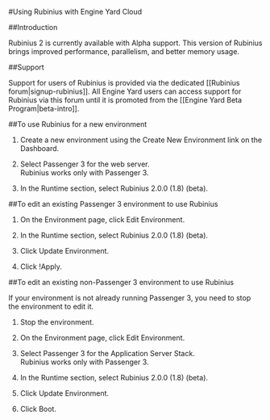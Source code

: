 #Using Rubinius with Engine Yard Cloud

##Introduction

Rubinius 2 is currently available with Alpha support. This version of Rubinius brings improved performance, parallelism, and better memory usage.

##Support

Support for users of Rubinius is provided via the dedicated [[Rubinius forum|signup-rubinius]]. All Engine Yard users can access support for Rubinius via this forum until it is promoted from the [[Engine Yard Beta Program|beta-intro]].

##To use Rubinius for a new environment

1. Create a new environment using the Create New Environment link on the Dashboard. 

2. Select Passenger 3 for the web server.  
    Rubinius works only with Passenger 3.
  
3. In the Runtime section, select Rubinius 2.0.0 (1.8) (beta).  

##To edit an existing Passenger 3 environment to use Rubinius 

1. On the Environment page, click Edit Environment.  

2. In the Runtime section, select Rubinius 2.0.0 (1.8) (beta).

3. Click Update Environment.

4. Click !Apply.

##To edit an existing non-Passenger 3 environment to use Rubinius

If your environment is not already running Passenger 3, you need to stop the environment to edit it.

1. Stop the environment.

2. On the Environment page, click Edit Environment. 
 
2. Select Passenger 3 for the Application Server Stack.  
	Rubinius works only with Passenger 3.

3. In the Runtime section, select Rubinius 2.0.0 (1.8) (beta).  

4. Click Update Environment.

5. Click Boot.
  
